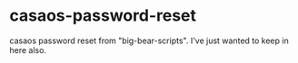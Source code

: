 # casaos-password-reset
casaos password reset from "big-bear-scripts". I've just wanted to keep in here also. 
